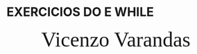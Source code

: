 # EXERCICIOS DO E WHILE
<div align = "center">
<font size =12 face = "Cooper Black">Vicenzo Varandas</font>

